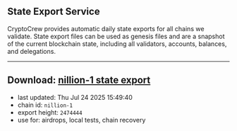 ## State Export Service
CryptoCrew provides automatic daily state exports for all chains we validate. State export files can be used as genesis files and are a snapshot of the current blockchain state, including all validators, accounts, balances, and delegations.

---
**Download: [nillion-1 state export](https://ccv-s3.nbg1.your-objectstorage.com/SERVICE/nillion/nillion-1_export_2474444.json)**
---

- last updated: Thu Jul 24 2025 15:49:40
- chain id: `nillion-1`
- export height: `2474444`
- use for: airdrops, local tests, chain recovery

